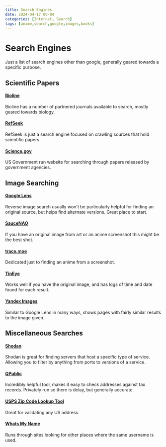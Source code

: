 ```yaml
---
title: Search Engines
date: 2024-04-17 00-04
categories: [Internet, Search]
tags: [anime,search,google,images,books]
---
```


# Search Engines
Just a list of search engines other than google, generally geared towards a specific purpose.

## Scientific Papers
#### [Bioline](https://bioline.org.br)
Bioline has a number of partnered journals available to search, mostly geared towards biology.
#### [RefSeek](https://refseek.com)
RefSeek is just a search engine focused on crawling sources that hold scientific papers.
#### [Science.gov](https://science.gov)
US Government run website for searching through papers released by government agencies.
## Image Searching
#### [Google Lens](https://www.google.com/imghp)
Reverse image search usually won't be particularly helpful for finding an original source, but helps find alternate versions. Great place to start.
#### [SauceNAO](https://saucenao.com/)
If you have an original image from art or an anime screenshot this might be the best shot.
#### [trace.moe](https://trace.moe/)
Dedicated just to finding an anime from a screenshot.
#### [TinEye](https://tineye.com/)
Works well if you have the original image, and has logs of time and date found for each result.
#### [Yandex Images](https://yandex.com/images/)
Similar to Google Lens in many ways, shows pages with fairly similar results to the image given.

## Miscellaneous Searches
#### [Shodan](https://shodan.io/)
Shodan is great for finding servers that host a specific type of service. Allowing you to filter by anything from ports to versions of a service.
#### [QPublic](https://qpublic.schneidercorp.com)
Incredibly helpful tool, makes it easy to check addresses against tax records. Privately run so there is delay, but generally accurate.
#### [USPS Zip Code Lookup Tool](https://tools.usps.com/zip-code-lookup.htm)
Great for validating any US address.

#### [Whats My Name](https://whatsmyname.app/)
Runs through sites looking for other places where the same username is used. 
